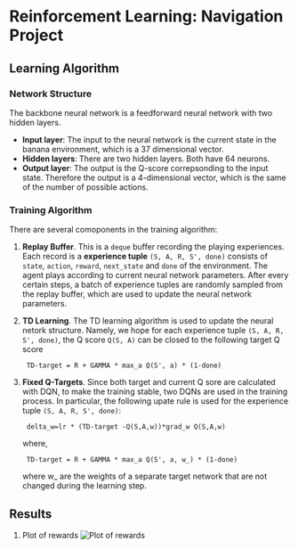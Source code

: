 # Reinforcement Learning: Navigation Project

## Learning Algorithm
### Network Structure
The backbone neural network is a feedforward neural network with two hidden layers. 
* **Input layer**: The input to the neural network is the current state in the banana environment, which is a 37 dimensional vector.
* **Hidden layers**: There are two hidden layers. Both have 64 neurons.
* **Output layer**:  The output is the Q-score correpsonding to the input state. Therefore the output is a 4-dimensional vector, which is the same of the number of possible actions.

### Training Algorithm
There are several comoponents in the training algorithm:

1. **Replay Buffer**. This is a `deque` buffer recording the playing experiences. Each record is a **experience tuple** `(S, A, R, S', done)` consists of `state`, `action`, `reward`, `next_state` and `done` of the environment. The agent plays according to current neural network parameters. After every certain steps, a batch of experience tuples are randomly sampled from the replay buffer, which are used to update the neural network parameters. 

2. **TD Learning**. The TD learning algorithm is used to update the neural netork structure. Namely, we hope for each experience tuple `(S, A, R, S', done)`, the Q score `Q(S, A)` can be closed to the following target Q score
    
        TD-target = R + GAMMA * max_a Q(S', a) * (1-done) 

3. **Fixed Q-Targets**. Since both target and current Q sore are calculated with DQN, to make the training stable, two DQNs are used in the training process. In particular, the following upate rule is used for the experience tuple `(S, A, R, S', done)`:

        delta_w=lr * (TD-target -Q(S,A,w))*grad_w Q(S,A,w)
    where,

        TD-target = R + GAMMA * max_a Q(S', a, w_) * (1-done)

    where w_ are the weights of a separate target network that are not changed during the learning step.

## Results
1. Plot of rewards
![Plot of rewards](./scores.jpg')